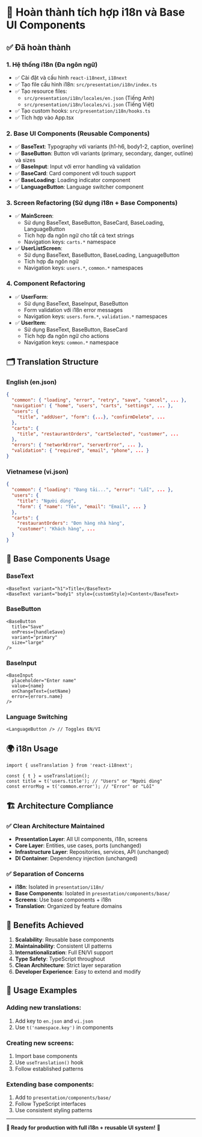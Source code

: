 # 🎉 Hoàn thành tích hợp i18n và Base UI Components

## ✅ Đã hoàn thành

### 1. **Hệ thống i18n (Đa ngôn ngữ)**
- ✅ Cài đặt và cấu hình `react-i18next`, `i18next`
- ✅ Tạo file cấu hình i18n: `src/presentation/i18n/index.ts`
- ✅ Tạo resource files:
  - `src/presentation/i18n/locales/en.json` (Tiếng Anh)
  - `src/presentation/i18n/locales/vi.json` (Tiếng Việt)
- ✅ Tạo custom hooks: `src/presentation/i18n/hooks.ts`
- ✅ Tích hợp vào App.tsx

### 2. **Base UI Components (Reusable Components)**
- ✅ **BaseText**: Typography với variants (h1-h6, body1-2, caption, overline)
- ✅ **BaseButton**: Button với variants (primary, secondary, danger, outline) và sizes
- ✅ **BaseInput**: Input với error handling và validation
- ✅ **BaseCard**: Card component với touch support
- ✅ **BaseLoading**: Loading indicator component
- ✅ **LanguageButton**: Language switcher component

### 3. **Screen Refactoring (Sử dụng i18n + Base Components)**
- ✅ **MainScreen**: 
  - Sử dụng BaseText, BaseButton, BaseCard, BaseLoading, LanguageButton
  - Tích hợp đa ngôn ngữ cho tất cả text strings
  - Navigation keys: `carts.*` namespace
- ✅ **UserListScreen**:
  - Sử dụng BaseText, BaseButton, BaseLoading, LanguageButton
  - Tích hợp đa ngôn ngữ
  - Navigation keys: `users.*`, `common.*` namespaces

### 4. **Component Refactoring**
- ✅ **UserForm**: 
  - Sử dụng BaseText, BaseInput, BaseButton
  - Form validation với i18n error messages
  - Navigation keys: `users.form.*`, `validation.*` namespaces
- ✅ **UserItem**:
  - Sử dụng BaseText, BaseButton, BaseCard
  - Tích hợp đa ngôn ngữ cho actions
  - Navigation keys: `common.*` namespace

## 🗂️ Translation Structure

### English (en.json)
```json
{
  "common": { "loading", "error", "retry", "save", "cancel", ... },
  "navigation": { "home", "users", "carts", "settings", ... },
  "users": { 
    "title", "addUser", "form": {...}, "confirmDelete", ... 
  },
  "carts": { 
    "title", "restaurantOrders", "cartSelected", "customer", ... 
  },
  "errors": { "networkError", "serverError", ... },
  "validation": { "required", "email", "phone", ... }
}
```

### Vietnamese (vi.json)
```json
{
  "common": { "loading": "Đang tải...", "error": "Lỗi", ... },
  "users": { 
    "title": "Người dùng", 
    "form": { "name": "Tên", "email": "Email", ... }
  },
  "carts": { 
    "restaurantOrders": "Đơn hàng nhà hàng",
    "customer": "Khách hàng", ...
  }
}
```

## 🎨 Base Components Usage

### BaseText
```tsx
<BaseText variant="h1">Title</BaseText>
<BaseText variant="body1" style={customStyle}>Content</BaseText>
```

### BaseButton
```tsx
<BaseButton 
  title="Save" 
  onPress={handleSave}
  variant="primary"
  size="large"
/>
```

### BaseInput
```tsx
<BaseInput
  placeholder="Enter name"
  value={name}
  onChangeText={setName}
  error={errors.name}
/>
```

### Language Switching
```tsx
<LanguageButton /> // Toggles EN/VI
```

## 🌍 i18n Usage

```tsx
import { useTranslation } from 'react-i18next';

const { t } = useTranslation();
const title = t('users.title'); // "Users" or "Người dùng"
const errorMsg = t('common.error'); // "Error" or "Lỗi"
```

## 🏗️ Architecture Compliance

### ✅ Clean Architecture Maintained
- **Presentation Layer**: All UI components, i18n, screens
- **Core Layer**: Entities, use cases, ports (unchanged)
- **Infrastructure Layer**: Repositories, services, API (unchanged)
- **DI Container**: Dependency injection (unchanged)

### ✅ Separation of Concerns
- **i18n**: Isolated in `presentation/i18n/`
- **Base Components**: Isolated in `presentation/components/base/`
- **Screens**: Use base components + i18n
- **Translation**: Organized by feature domains

## 🚀 Benefits Achieved

1. **Scalability**: Reusable base components
2. **Maintainability**: Consistent UI patterns
3. **Internationalization**: Full EN/VI support
4. **Type Safety**: TypeScript throughout
5. **Clean Architecture**: Strict layer separation
6. **Developer Experience**: Easy to extend and modify

## 📝 Usage Examples

### Adding new translations:
1. Add key to `en.json` and `vi.json`
2. Use `t('namespace.key')` in components

### Creating new screens:
1. Import base components
2. Use `useTranslation()` hook
3. Follow established patterns

### Extending base components:
1. Add to `presentation/components/base/`
2. Follow TypeScript interfaces
3. Use consistent styling patterns

---

**🎯 Ready for production with full i18n + reusable UI system!** 🚀
